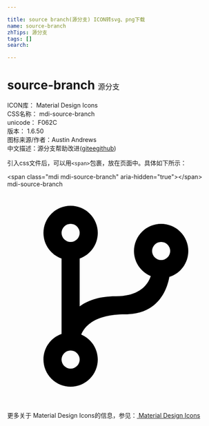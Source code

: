 ```yaml
---

title: source branch(源分支) ICON转svg、png下载
name: source-branch
zhTips: 源分支
tags: []
search: 

---
```


# source-branch  <small style="font-size: 60%;font-weight: 100">源分支</small>


<div class="detail-page">
<p>
<span>
ICON库：
<span class="badge-secondary badge">Material Design Icons</span> 
</span>
<br/>
<span>
CSS名称：
<span class="badge-secondary badge">mdi-source-branch</span> 
</span>
<br/>
<span>
unicode：
<span class="badge-secondary badge">F062C</span> 
<copy-btn content='F062C' btn-title=""></copy-btn>
<copy-btn :content='String.fromCodePoint(parseInt("F062C", 16))' btn-title="复制U"></copy-btn>
</span>
<br/>
<span>
版本：
<span class="badge-secondary badge">1.6.50</span> 
</span>
<br/>
<span>图标来源/作者：<span class="badge-light badge">Austin Andrews</span></span> 
<br/>
<span class="zh-detail">中文描述：<span class="badge-primary badge">源分支</span><span class="help-link"><span>帮助改进</span>(<a href="https://gitee.com/liuwave/icon-helper/edit/master/json/material/source-branch.json" target="_blank" rel="noopener noreferrer">gitee</a><a href="https://github.com/liuwave/icon-helper/edit/master/json/material/source-branch.json" target="_blank" rel="noopener noreferrer">github</a></span>)</span><br/>
</p>
</div>
<div class="alert alert-dark">
  <i class="mdi mdi-source-branch mdi-48px"></i>
  <i class="mdi mdi-source-branch mdi-36px"></i>
  <i class="mdi mdi-source-branch mdi-24px"></i>
  <i class="mdi mdi-source-branch mdi-18px"></i>
</div>
<div>
  <p>引入css文件后，可以用<code>&lt;span&gt;</code>包裹，放在页面中。具体如下所示：    
  </p>
  <div class="alert alert-primary" style="font-size: 14px">
    &lt;span class="mdi mdi-source-branch" aria-hidden="true"&gt;&lt;/span&gt;
    <copy-btn content='<span class="mdi mdi-source-branch" aria-hidden="true"></span>'></copy-btn>
  </div>
  <div class="alert alert-secondary">
    <i class="mdi mdi-source-branch"
    style="font-size: 24px"
    aria-hidden="true"></i> mdi-source-branch
    <copy-btn content="mdi-source-branch" btn-title="复制图标名称"></copy-btn>
  </div>
</div>
<div id="svg" class="svg-wrap">
<svg xmlns="http://www.w3.org/2000/svg" viewBox="0 0 24 24"><path d="M13,14C9.64,14 8.54,15.35 8.18,16.24C9.25,16.7 10,17.76 10,19A3,3 0 0,1 7,22A3,3 0 0,1 4,19C4,17.69 4.83,16.58 6,16.17V7.83C4.83,7.42 4,6.31 4,5A3,3 0 0,1 7,2A3,3 0 0,1 10,5C10,6.31 9.17,7.42 8,7.83V13.12C8.88,12.47 10.16,12 12,12C14.67,12 15.56,10.66 15.85,9.77C14.77,9.32 14,8.25 14,7A3,3 0 0,1 17,4A3,3 0 0,1 20,7C20,8.34 19.12,9.5 17.91,9.86C17.65,11.29 16.68,14 13,14M7,18A1,1 0 0,0 6,19A1,1 0 0,0 7,20A1,1 0 0,0 8,19A1,1 0 0,0 7,18M7,4A1,1 0 0,0 6,5A1,1 0 0,0 7,6A1,1 0 0,0 8,5A1,1 0 0,0 7,4M17,6A1,1 0 0,0 16,7A1,1 0 0,0 17,8A1,1 0 0,0 18,7A1,1 0 0,0 17,6Z" /></svg>
</div>
<detail full-name='mdi-source-branch'></detail>
    
<div><p>更多关于 Material Design Icons的信息，参见：<a target="_blank" href="https://iconhelper.cn/material.html"> Material Design Icons</a>
</p></div>
